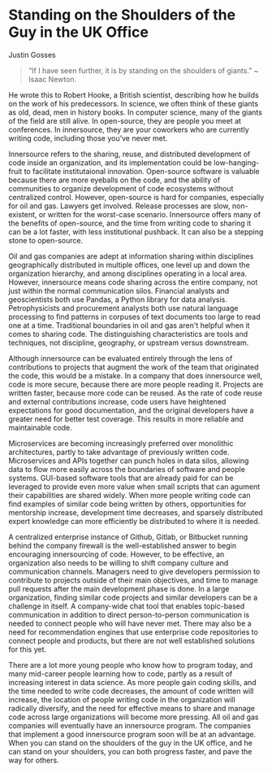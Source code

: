 # Standing on the Shoulders of the Guy in the UK Office
 
Justin Gosses
 
> “If I have seen further, it is by standing on the shoulders of giants.” ~ Isaac Newton.

He wrote this to Robert Hooke, a British scientist, describing how he builds on the work of his predecessors. In science, we often think of these giants as old, dead, men in history books. In computer science, many of the giants of the field are still alive. In open-source, they are people you meet at conferences. In innersource, they are your coworkers who are currently writing code, including those you’ve never met.
 
Innersource refers to the sharing, reuse, and distributed development of code inside an  organization, and its implementation could be low-hanging-fruit to facilitate institutaional innovation. Open-source software is valuable because there are more eyeballs on the code, and the ability of communities to organize development of code ecosystems without centralized control. However, open-source is hard for companies, especially for oil and gas. Lawyers get involved. Release processes are slow, non-existent, or written for the worst-case scenario. Innersource offers many of the benefits of open-source, and the time from writing code to sharing it can be a lot faster, with less institutional pushback. It can also be a stepping stone to open-source.
 
Oil and gas companies are adept at information sharing within disciplines geographically distributed in multiple offices, one level up and down the organization hierarchy, and among disciplines operating in a local area. However, innersource means code sharing across the entire company, not just within the normal communication silos. Financial analysts and geoscientists both use Pandas, a Python library for data analysis. Petrophysicists and procurement analysts both use natural language processing to find patterns in corpuses of text documents too large to read one at a time. Traditional boundaries in oil and gas aren't helpful when it comes to sharing code. The distinguishing characteristics are tools and techniques, not discipline, geography, or upstream versus downstream.
 
Although innersource can be evaluated entirely through the lens of contributions to projects that augment the work of the team that originated the code, this would be a mistake. In a company that does innersource well, code is more secure, because there are more people reading it. Projects are written faster, because more code can be reused. As the rate of code reuse and external contributions increase, code users have heightened expectations for good documentation, and the original developers have a greater need for better test coverage. This results in more reliable and maintainable code. 

Microservices are becoming increasingly preferred over monolithic architectures, partly to take advantage of previously written code. Microservices and APIs together can punch holes in data silos, allowing data to flow more easily across the boundaries of software and people systems. GUI-based software tools that are already paid for can be leveraged to provide even more value when small scripts that can agument their capabilities are shared widely. When more people writing code can find examples of similar code being written by others, opportunities for mentorship increase, development time decreases, and sparsely distributed expert knowledge can more efficiently be distributed to where it is needed.
 
A centralized enterprise instance of Github, Gitlab, or Bitbucket running behind the company firewall is the well-established answer to begin encouraging innersourcing of code. However, to be effective, an organization also needs to be willing to shift company culture and communication channels. Managers need to give developers permission to contribute to projects outside of their main objectives, and time to manage pull requests after the main development phase is done. In a large organization, finding similar code projects and similar developers can be a challenge in itself. A company-wide chat tool that enables topic-based communication in addition to direct person-to-person communication is needed to connect people who will have never met. There may also be a need for recommendation engines that use enterprise code repositories to connect people and products, but there are not well established solutions for this yet.
 
There are a lot more young people who know how to program today, and many mid-career people learning how to code, partly as a result of increasing interest in data science. As more people gain coding skills, and the time needed to write code decreases, the amount of code written will increase, the location of people writing code in the organization will radically diversify, and the need for effective means to share and manage code across large organizations will become more pressing. All oil and gas companies will eventually have an innersource program. The companies that implement a good innersource program soon will be at an advantage. When you can stand on the shoulders of the guy in the UK office, and he can stand on your shoulders, you can both progress faster, and pave the way for others.
